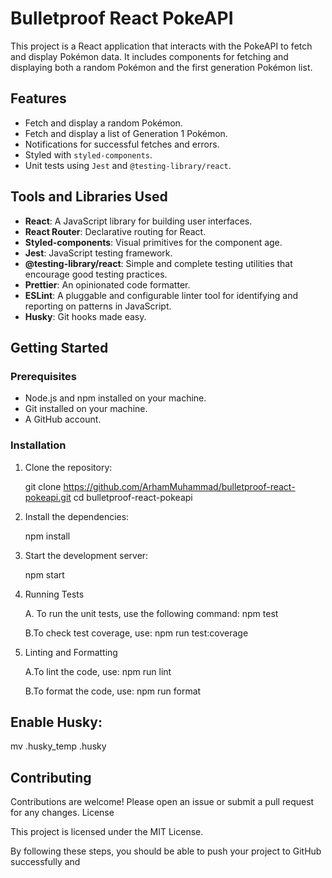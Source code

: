 # Bulletproof React PokeAPI

This project is a React application that interacts with the PokeAPI to fetch and display Pokémon data. It includes components for fetching and displaying both a random Pokémon and the first generation Pokémon list.

## Features

- Fetch and display a random Pokémon.
- Fetch and display a list of Generation 1 Pokémon.
- Notifications for successful fetches and errors.
- Styled with `styled-components`.
- Unit tests using `Jest` and `@testing-library/react`.

## Tools and Libraries Used

- **React**: A JavaScript library for building user interfaces.
- **React Router**: Declarative routing for React.
- **Styled-components**: Visual primitives for the component age.
- **Jest**: JavaScript testing framework.
- **@testing-library/react**: Simple and complete testing utilities that encourage good testing practices.
- **Prettier**: An opinionated code formatter.
- **ESLint**: A pluggable and configurable linter tool for identifying and reporting on patterns in JavaScript.
- **Husky**: Git hooks made easy.

## Getting Started

### Prerequisites

- Node.js and npm installed on your machine.
- Git installed on your machine.
- A GitHub account.

### Installation

1. Clone the repository:

   git clone https://github.com/ArhamMuhammad/bulletproof-react-pokeapi.git
   cd bulletproof-react-pokeapi
   
2. Install the dependencies:

   npm install
  
3. Start the development server:

   npm start

4. Running Tests

   A. To run the unit tests, use the following command:
      npm test
   
   B.To check test coverage, use:
      npm run test:coverage

5. Linting and Formatting

   A.To lint the code, use:
      npm run lint
   
   B.To format the code, use:
     npm run format

## Enable Husky:
mv .husky_temp .husky

## Contributing

Contributions are welcome! Please open an issue or submit a pull request for any changes.
License

This project is licensed under the MIT License.


By following these steps, you should be able to push your project to GitHub successfully and 
